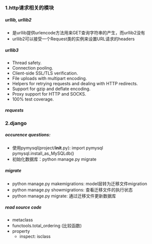 ### 1.http请求相关的模块
##### urllib, urllib2
- 是urllib提供urlencode方法用来GET查询字符串的产生，而urllib2没有
- urllib2可以接受一个Request类的实例来设置URL请求的headers
##### urllib3
* Thread safety.
* Connection pooling.
* Client-side SSL/TLS verification.
* File uploads with multipart encoding.
* Helpers for retrying requests and dealing with HTTP redirects.
* Support for gzip and deflate encoding.
* Proxy support for HTTP and SOCKS.
* 100% test coverage.
##### requests



### 2.django
##### occurence questions:
- 使用pymysql(project/__init__.py):
      import pymysql
      pymysql.install_as_MySQLdb()
- 初始化数据库：python manage.py migrate
##### migrate
- python manage.py makemigrations: model层转为迁移文件migration
- python manage.py showmigrations: 查看迁移文件的执行状态
- python manage.py migrate: 通过迁移文件更新数据库


##### read source code
- metaclass
- functools.total_ordering (比较函数)
- property
  - inspect: isclass

